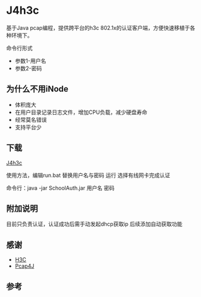 # J4h3c
基于Java pcap编程，提供跨平台的h3c 802.1x的认证客户端，方便快速移植于各种环境下。

命令行形式
* 参数1-用户名
* 参数2-密码

## 为什么不用iNode
* 体积庞大
* 在用户目录记录日志文件，增加CPU负载，减少硬盘寿命
* 经常莫名错误
* 支持平台少

## 下载
[J4h3c](https://github.com/XJhrack/J4h3c/releases/download/1.0/J4h3c-v1.0.zip)

使用方法，编辑run.bat
替换用户名与密码 运行
选择有线网卡完成认证

命令行：java -jar SchoolAuth.jar 用户名 密码

## 附加说明
目前只负责认证，认证成功后需手动发起dhcp获取ip
后续添加自动获取功能

## 感谢
* [H3C](https://github.com/QCute/H3C)
* [Pcap4J](https://github.com/kaitoy/pcap4j)

## 参考


